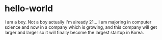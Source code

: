 # hello-world

I am a boy. Not a boy actually I'm already 21...
I am majoring in computer science and now in a company
which is growing, and this company will get larger and larger
so it will finally become the largest startup in Korea.
